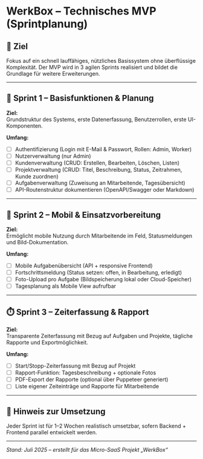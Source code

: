#  WerkBox – Technisches MVP (Sprintplanung)

## 🎯 Ziel
Fokus auf ein schnell lauffähiges, nützliches Basissystem ohne überflüssige Komplexität. Der MVP wird in 3 agilen Sprints realisiert und bildet die Grundlage für weitere Erweiterungen.

---

## 🏁 Sprint 1 – Basisfunktionen & Planung

**Ziel:**  
Grundstruktur des Systems, erste Datenerfassung, Benutzerrollen, erste UI-Komponenten.

**Umfang:**

- [ ] Authentifizierung (Login mit E-Mail & Passwort, Rollen: Admin, Worker)
- [ ] Nutzerverwaltung (nur Admin)
- [ ] Kundenverwaltung (CRUD: Erstellen, Bearbeiten, Löschen, Listen)
- [ ] Projektverwaltung (CRUD: Titel, Beschreibung, Status, Zeitrahmen, Kunde zuordnen)
- [ ] Aufgabenverwaltung (Zuweisung an Mitarbeitende, Tagesübersicht)
- [ ] API-Routenstruktur dokumentieren (OpenAPI/Swagger oder Markdown)

---

## 📱 Sprint 2 – Mobil & Einsatzvorbereitung

**Ziel:**  
Ermöglicht mobile Nutzung durch Mitarbeitende im Feld, Statusmeldungen und Bild-Dokumentation.

**Umfang:**

- [ ] Mobile Aufgabenübersicht (API + responsive Frontend)
- [ ] Fortschrittsmeldung (Status setzen: offen, in Bearbeitung, erledigt)
- [ ] Foto-Upload pro Aufgabe (Bildspeicherung lokal oder Cloud-Speicher)
- [ ] Tagesplanung als Mobile View aufrufbar

---

## ⏱️ Sprint 3 – Zeiterfassung & Rapport

**Ziel:**  
Transparente Zeiterfassung mit Bezug auf Aufgaben und Projekte, tägliche Rapporte und Exportmöglichkeit.

**Umfang:**

- [ ] Start/Stopp-Zeiterfassung mit Bezug auf Projekt
- [ ] Rapport-Funktion: Tagesbeschreibung + optionale Fotos
- [ ] PDF-Export der Rapporte (optional über Puppeteer generiert)
- [ ] Liste eigener Zeiteinträge und Rapporte für Mitarbeitende

---

## 📌 Hinweis zur Umsetzung

Jeder Sprint ist für 1–2 Wochen realistisch umsetzbar, sofern Backend + Frontend parallel entwickelt werden.  

---

*Stand: Juli 2025 – erstellt für das Micro-SaaS Projekt „WerkBox“*
